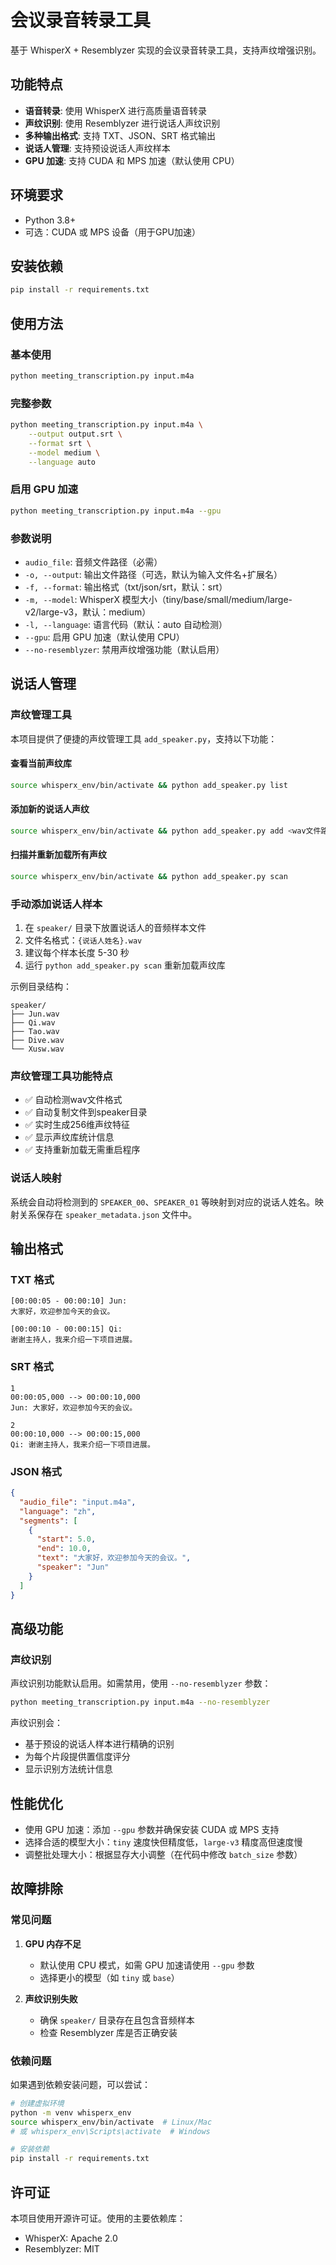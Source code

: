 # 会议录音转录工具

基于 WhisperX + Resemblyzer 实现的会议录音转录工具，支持声纹增强识别。

## 功能特点

- **语音转录**: 使用 WhisperX 进行高质量语音转录
- **声纹识别**: 使用 Resemblyzer 进行说话人声纹识别
- **多种输出格式**: 支持 TXT、JSON、SRT 格式输出
- **说话人管理**: 支持预设说话人声纹样本
- **GPU 加速**: 支持 CUDA 和 MPS 加速（默认使用 CPU）

## 环境要求

- Python 3.8+
- 可选：CUDA 或 MPS 设备（用于GPU加速）

## 安装依赖

```bash
pip install -r requirements.txt
```

## 使用方法

### 基本使用

```bash
python meeting_transcription.py input.m4a
```

### 完整参数

```bash
python meeting_transcription.py input.m4a \
    --output output.srt \
    --format srt \
    --model medium \
    --language auto
```

### 启用 GPU 加速

```bash
python meeting_transcription.py input.m4a --gpu
```

### 参数说明

- `audio_file`: 音频文件路径（必需）
- `-o, --output`: 输出文件路径（可选，默认为输入文件名+扩展名）
- `-f, --format`: 输出格式（txt/json/srt，默认：srt）
- `-m, --model`: WhisperX 模型大小（tiny/base/small/medium/large-v2/large-v3，默认：medium）
- `-l, --language`: 语言代码（默认：auto 自动检测）
- `--gpu`: 启用 GPU 加速（默认使用 CPU）
- `--no-resemblyzer`: 禁用声纹增强功能（默认启用）

## 说话人管理

### 声纹管理工具

本项目提供了便捷的声纹管理工具 `add_speaker.py`，支持以下功能：

#### 查看当前声纹库
```bash
source whisperx_env/bin/activate && python add_speaker.py list
```

#### 添加新的说话人声纹
```bash
source whisperx_env/bin/activate && python add_speaker.py add <wav文件路径>
```

#### 扫描并重新加载所有声纹
```bash
source whisperx_env/bin/activate && python add_speaker.py scan
```

### 手动添加说话人样本

1. 在 `speaker/` 目录下放置说话人的音频样本文件
2. 文件名格式：`{说话人姓名}.wav`
3. 建议每个样本长度 5-30 秒
4. 运行 `python add_speaker.py scan` 重新加载声纹库

示例目录结构：
```
speaker/
├── Jun.wav
├── Qi.wav
├── Tao.wav
├── Dive.wav
└── Xusw.wav
```

### 声纹管理工具功能特点

- ✅ 自动检测wav文件格式
- ✅ 自动复制文件到speaker目录
- ✅ 实时生成256维声纹特征
- ✅ 显示声纹库统计信息
- ✅ 支持重新加载无需重启程序

### 说话人映射

系统会自动将检测到的 `SPEAKER_00`、`SPEAKER_01` 等映射到对应的说话人姓名。映射关系保存在 `speaker_metadata.json` 文件中。

## 输出格式

### TXT 格式
```
[00:00:05 - 00:00:10] Jun:
大家好，欢迎参加今天的会议。

[00:00:10 - 00:00:15] Qi:
谢谢主持人，我来介绍一下项目进展。
```

### SRT 格式
```
1
00:00:05,000 --> 00:00:10,000
Jun: 大家好，欢迎参加今天的会议。

2
00:00:10,000 --> 00:00:15,000
Qi: 谢谢主持人，我来介绍一下项目进展。
```

### JSON 格式
```json
{
  "audio_file": "input.m4a",
  "language": "zh",
  "segments": [
    {
      "start": 5.0,
      "end": 10.0,
      "text": "大家好，欢迎参加今天的会议。",
      "speaker": "Jun"
    }
  ]
}
```

## 高级功能

### 声纹识别

声纹识别功能默认启用。如需禁用，使用 `--no-resemblyzer` 参数：

```bash
python meeting_transcription.py input.m4a --no-resemblyzer
```

声纹识别会：
- 基于预设的说话人样本进行精确的识别
- 为每个片段提供置信度评分
- 显示识别方法统计信息

## 性能优化

- 使用 GPU 加速：添加 `--gpu` 参数并确保安装 CUDA 或 MPS 支持
- 选择合适的模型大小：`tiny` 速度快但精度低，`large-v3` 精度高但速度慢
- 调整批处理大小：根据显存大小调整（在代码中修改 `batch_size` 参数）

## 故障排除

### 常见问题

1. **GPU 内存不足**
   - 默认使用 CPU 模式，如需 GPU 加速请使用 `--gpu` 参数
   - 选择更小的模型（如 `tiny` 或 `base`）

2. **声纹识别失败**
   - 确保 `speaker/` 目录存在且包含音频样本
   - 检查 Resemblyzer 库是否正确安装

### 依赖问题

如果遇到依赖安装问题，可以尝试：

```bash
# 创建虚拟环境
python -m venv whisperx_env
source whisperx_env/bin/activate  # Linux/Mac
# 或 whisperx_env\Scripts\activate  # Windows

# 安装依赖
pip install -r requirements.txt
```

## 许可证

本项目使用开源许可证。使用的主要依赖库：
- WhisperX: Apache 2.0
- Resemblyzer: MIT
